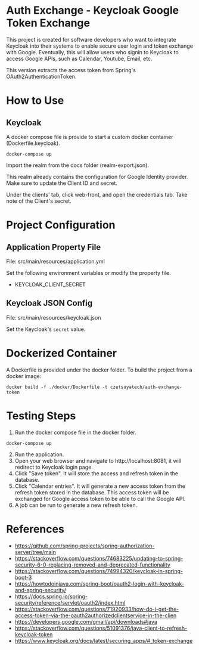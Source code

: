 # Auth Exchange - Keycloak Google Token Exchange

This project is created for software developers who want to integrate Keycloak into their systems to
enable secure user login and token exchange with Google. Eventually, this will allow users who
signin to Keycloak to access Google APIs, such as Calendar, Youtube, Email, etc.

This version extracts the access token from Spring's OAuth2AuthenticationToken.

# How to Use

## Keycloak

A docker compose file is provide to start a custom docker container (Dockerfile.keycloak).

```
docker-compose up
```

Import the realm from the docs folder (realm-export.json).

This realm already contains the configuration for Google Identity provider. Make sure to update the
Client ID and secret.

Under the clients' tab, click web-front, and open the credentials tab. Take note of the Client's
secret.

# Project Configuration

## Application Property File

File: src/main/resources/application.yml

Set the following environment variables or modify the property file.

- KEYCLOAK_CLIENT_SECRET

## Keycloak JSON Config

File: src/main/resources/keycloak.json

Set the Keycloak's `secret` value.

# Dockerized Container

A Dockerfile is provided under the docker folder. To build the project from a docker image:

```
docker build -f ./docker/Dockerfile -t czetsuyatech/auth-exchange-token
```

# Testing Steps

1. Run the docker compose file in the docker folder.

```
docker-compose up
```

2. Run the application.
3. Open your web browser and navigate to http://localhost:8081, it will redirect to Keycloak login page.
4. Click "Save token". It will store the access and refresh token in the database.
5. Click "Calendar entries". It will generate a new access token from the refresh token stored in the database. This
   access token will be exchanged for Google access token to be able to call the Google API.
6. A job can be run to generate a new refresh token.

# References

- https://github.com/spring-projects/spring-authorization-server/tree/main
- https://stackoverflow.com/questions/74683225/updating-to-spring-security-6-0-replacing-removed-and-deprecated-functionality
- https://stackoverflow.com/questions/74994320/keycloak-in-spring-boot-3
- https://howtodoinjava.com/spring-boot/oauth2-login-with-keycloak-and-spring-security/
- https://docs.spring.io/spring-security/reference/servlet/oauth2/index.html
- https://stackoverflow.com/questions/71920933/how-do-i-get-the-access-token-via-the-oauth2authorizedclientservice-in-the-clien
- https://developers.google.com/gmail/api/downloads#java
- https://stackoverflow.com/questions/51091376/java-client-to-refresh-keycloak-token
- https://www.keycloak.org/docs/latest/securing_apps/#_token-exchange
